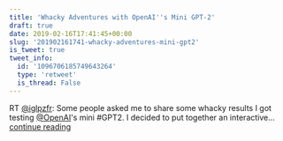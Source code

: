 ```yaml
---
title: 'Whacky Adventures with OpenAI''s Mini GPT-2'
draft: true
date: 2019-02-16T17:41:45+00:00
slug: '201902161741-whacky-adventures-mini-gpt2'
is_tweet: true
tweet_info:
  id: '1096706185749643264'
  type: 'retweet'
  is_thread: False
---
```




RT [@iglpzfr](https://x.com/iglpzfr): Some people asked me to share some whacky results I got testing [@OpenAI](https://x.com/OpenAI)'s mini #GPT2. I decided to put together an interactive… [continue reading](https://x.com/sytelus/status/1096706185749643264)
